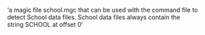 ‘a magic file school.mgc that can be used with the command file to detect School data files. School data files always contain the string SCHOOL at offset 0’

